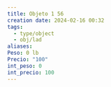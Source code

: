 ```yaml
---
title: Objeto 1 56
creation date: 2024-02-16 00:32
tags:
  - type/object
  - obj/lad
aliases: 
Peso: 0 lb
Precio: "100"
int_peso: 0
int_precio: 100
---
```


